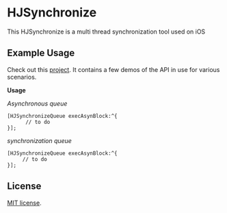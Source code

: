 # HJSynchronize

This HJSynchronize is a multi thread synchronization tool used on iOS

## Example Usage

Check out this [project](https://github.com/panghaijiao/HJSynchronizeDemo). It contains a few demos of the API in use for various scenarios.

**Usage**

*Asynchronous queue*

```
[HJSynchronizeQueue execAsynBlock:^{
      // to do
}];
```
*synchronization queue*

```
[HJSynchronizeQueue execAsynBlock:^{
     // to do
}];
```


## License

[MIT license](http://www.opensource.org/licenses/mit-license.php).